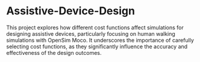# Assistive-Device-Design
This project explores how different cost functions affect simulations for designing assistive devices, particularly focusing on human walking simulations with OpenSim Moco. It underscores the importance of carefully selecting cost functions, as they significantly influence the accuracy and effectiveness of the design outcomes.
